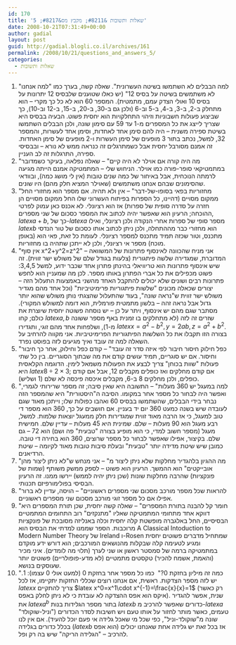 ```yaml
---
id: 170
title: 'שאלות ותשובות &#8211; מקבץ מס&#8217; 5'
date: 2008-10-21T07:31:49+00:00
author: gadial
layout: post
guid: http://gadial.blogli.co.il/archives/161
permalink: /2008/10/21/questions_and_answers_5/
categories:
  - שאלות ותשובות
---
```

  1. "למה הבבלים לא השתמשו בשיטה העשרונית". שאלה קשה, בערך כמו "למה אנחנו לא משתמשים בשיטה על בסיס 12" (יש כאלו שטוענים שלבסיס 12 יתרונות על בסיס 10 ואולי הצדק עמם, מתמטית). המספר 60 הוא לא כל כך מקרי &#8211; הוא מתחלק ב-2, ב-3, ב-4, ב-5 וב-6 (ולכן גם ב-30, ב-20, ב-15, ב-12 וב-10), כך שביצוע פעולות חשבוניות וזיהוי התחלקויות הוא יחסית פשוט. הבעיה בבסיס היא שצריך לייצג את כל המספרים מ-1 עד 59 עם סימון שונה, ולכן הבבלים השתמשו בשיטת ספירה משנית &#8211; היה להם סימן אחד לאחדות, וסימן אחד לעשרות, והמספר 32, למשל, נכתב בתור 3 מופעים של סימן העשרות ו-2 מופעים של סימן האחדות. זה אמנם מסורבל יחסית אבל כשמתרגלים זה כנראה ממש לא נורא &#8211; ובבסיסי ספירה, התרגלות זה לב העניין.
  2. "מה היה קורה אם אוילר לא היה קיים" &#8211; שאלה נפלאה, בעיקר כשמדובר במתמטיקאי סופר-פורה כמו אוילר. הניחוש שלי &#8211; המתמטיקה אמנם הייתה מגיעה לרמתה הנוכחית, אבל באיחור של כמה שנים טובות (אין לי מושג כמה), ובוודאי שהסימונים שבהם אנחנו משתמשים (שאוילר המציא חלק מהם) היו שונים.
  3. "מחזוריות בפאי בסופו-של-דבר" &#8211; אין ולא תהיה. אם מספר הוא מחזורי החל ממקום מסויים (דהיינו, כל הספרות בפיתוח העשרוני שלו החל ממקום מסויים הן חזרה על סדרה סופית של ספרות) אז הוא רציונלי. לא אכנס כאן עמוק לפרטי ההוכחה; הרעיון הוא שאפשר יהיה לכתוב את המספר כסכום של שני מספרים, $latex a+b$, כך של-$latex a$ מספר סופי של ספרות אחרי הנקודה ולכן רציונלי, ואילו $latex b$ הוא מחזורי כבר מההתחלה, ולכן ניתן לכתוב אותו כסכום של טור הנדסי מתכנס, וטור שכזה תמיד מתכנס למספר רציונלי. לעומת כל זאת, פאי הוא (באופן מוכח) מספר אי רציונלי, ולכן לא ייתכן שתהיה בו מחזוריות.
  4. "אין סוף x^2+y^2=z^2" &#8211; אני מניח שהכוונה לאינסוף פתרונות של המשוואה המדוברת, שמגדירה שלשה פיתגורית (צלעות בגודל שלם של משולש ישר זווית). זה שיש אינסוף פתרונות הוא טריוויאלי בהינתן פתרון אחד שכבר ידוע, למשל 3,4,5: פשוט מכפילים את כל אברי הפתרון באותו מספר. לכן מה שמעניין הוא לחפש פתרונות רבים ושונים שלא יכולים להתקבל האחד מהשני באמצעות התעלול הזה &#8211; יצורים שכאלה מכונים "שלשות פיתגוריות פרימיטיביות" (וכל אחד מהם מגדיר משולש ישר זווית ש"נראה שונה", בעוד שהתעלול שהצגתי נותן משולש שהוא יותר גדול אבל נראה זהה &#8211; בלשון מתמטית פורמלית, הוא דומה למשולש המקורי). מסתבר שגם מהם יש אינסוף, ויתר על כן &#8211; יש נוסחה פשוטה יחסית שיוצרת את כולם; קחו $latex a,b$ שזרים זה לזה (לא מתחלקים בו זמנית באף מספר ששונה מ-1), ושלפחות אחד מהם זוגי, ותגדירו $latex x=a^2-b^2, y=2ab, z=a^2+b^2$. בצורה הזו תקבלו את כל השלשות הפיתגוריות הפרימיטיביות. אני מקווה להרחיב על השאלה למה זה עובד ואיך מגיעים לזה בפוסט נפרד.
  5. "כפל חילוק חיסור חיבור לפי איזה סדר זה עובד" &#8211; קודם כפל וחילוק, אחר כך חיבור וחיסור. אם יש סוגריים, תמיד עושים קודם את מה שבתוך הסוגריים. בין כל שתי פעולות "שוות בכוחן" צריך לבצע את הפעולות משמאל לימין. הדוגמה הקלאסית היא $latex 8\div 2\times 3$; אם קודם מחלקים ואז כופלים מקבלים 12, אבל אם קודם כופלים, ולכן מחלקים 8 ב-6, מקבלים איכסה פיכסה לא שלם (1 ושליש).
  6. "למה במעגל יש 360 מעלות" &#8211; התשובה היא שאין סיבה; זה מספר שרירותי לגמרי, ואפשר היה לבחור כל מספר אחר במקומו. הסיבה ה"היסטורית" היא שהמספר הזה נבחר בידי הבבלים, שהשתמשו בבסיס 60 ואהבו כפולות שלו; וייתכן מאוד שגם לעובדה שיש בשנה כמעט 360 יום יד בעניין. אם חושבים על כך, 360 הוא מספר די טוב למעגל, כי אז הרבה מאוד זווית שמגדירות חלק ממעגל יוצאות שלמות. למשל, רבע מעגל הוא 90 מעלות &#8211; שלם. שמינית היא 45 מעלות &#8211; עדיין שלם. חמישית מעגל (מספר חשוב למדי, כי הוא מופיע בצורה "טבעית" פה ושם) הוא 72 &#8211; גם שלם. בקיצור, אפילו שאפשר לבחור כל מספר שרוצים, 360 הוא בחירה די טובה. כמובן שיש שיטת מדידה יותר "טבעית" ובעלת סיבות טובות מאוד לקיומה &#8211; שיטת הרדיאנים.
  7. "מה ההגיון בלהגדיר מחלקות שלא ניתן ליצור מ" &#8211; אני מנחש ש"לא ניתן ליצור מהן אובייקטים" הוא ההמשך. הרעיון הוא פשוט &#8211; לספק ממשק משותף (שמות של פונקציות) שהרבה מחלקות שונות (שכן ניתן יהיה לממש) יירשו ממנו. זה הרעיון הבסיסי בפולימורפיזם תכנותי.
  8. "להראות שכל מספר מורכב מסכום שני מספרים ראשוניים" &#8211; הויסה, עדיין לא ברור אפילו אם כל מספר זוגי מורכב מסכום שני מספרים ראשוניים.
  9. "חומר קל להבנה בתורת המספרים" &#8211; שאלה קשה יחסית, שכן תורת המספרים היא דווקא אחד מתחומי המתמטיקה שאליו "מתנקזים" רוב התחומים המתמטיים הבסיסיים, החל באלגברה מופשטת קלה יחסית וכלה באנליזה מסובכת של פונקציות מרוכבות. הספר שממנו למדתי את הבסיס הוא A Classical Intoduction to Modern Number Theory של Ireland ו-Rosen שמתחיל מדברים פשוטים יחסית ומגיע לטעימה קלה שבקלות מהנושאים המורכבים; הוא דורש ידע מוקדם במתמטיקה ברמה של סמסטר ראשון או שני לערך (תלוי מה לומדים). איני מכיר (והאמת, אשמח להכיר) טקסטים מתמטיים (לא מדע-פופולריים) פשוטים יותר שעוסקים בנושא.
 10. "כמה זה מיליון בחזקת 0?"  כמו כל מספר אחר בחזקת 0 (למעט אולי 0 עצמו): 1. יש לזה מספר הצדקות. ראשית, אם אנחנו רוצים שכללי החזקות יתקיימו, אז לכל $latex x$ צריך להתקיים $latex x^0=x^1\cdot x^{-1}=\frac{x}{x}=1$ (רק כאשר איקס הוא אפס ההצדקה לא עובדת כי לא ניתן לחלק באפס). שנית, אפשר להגדיר את $latex a^b$ בתור מספר הגלידות בנות $latex b$ כדורים שאפשר להרכיב מ-$latex a$ טעמים, כאשר מותר לחזור על אותו טעם ויש חשיבות לסדר הכדורים ("וניל-שוקולד" שונה מ"שוקולד-וניל", כפי שכל מי שאכל גלידה אי פעם יוכל להעיד). אם אין לנו בכלל כדורים בגלידה ($latex b$ הוא אפס) אז בכל זאת יש גלידה אחת שאנחנו יכולים להרכיב &#8211; "הגלידה הריקה" שיש בה רק ופל.